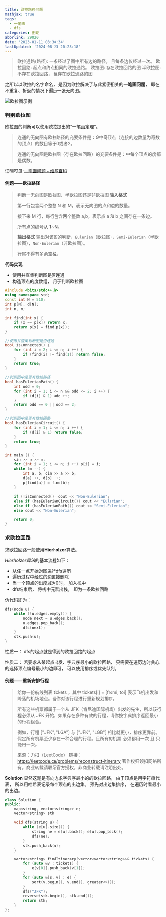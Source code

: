 ```yaml
---
title: 欧拉路径问题
mathjax: true
tags:
  - 一笔画
  - dfs
categories: 图论
abbrlink: 29020
date: '2023-01-11 03:38:34'
lastUpdated: '2024-08-23 20:23:18'
---
```

> 欧拉通路(路径): 一条经过了图中所有边的路径， 且每条边仅经过一次。
> 欧拉回路: 起点和终点相同的欧拉通路。
> 欧拉图: 存在欧拉回路的图
> 半欧拉图: 不存在欧拉回路， 但存在欧拉通路的图

之所以以欧拉的名字命名， 是因为欧拉解决了与此紧密相关的**一笔画问题**， 即在不重复、折返的情况下遍历一张无向图。

![欧拉图示例](https://trudbot-md-img.oss-cn-shanghai.aliyuncs.com/Euler-3.jpg)

<!--more-->

### 判别欧拉图

欧拉图的判断可以使用欧拉提出的“一笔画定理”。

> 连通的无向图有欧拉路径的充要条件是：$G$中奇顶点（连接的边数量为奇数的顶点）的数目等于0或者2。
>
> 连通的无向图是欧拉图（存在欧拉回路）的充要条件是：中每个顶点的度都是偶数。

证明可见:[一笔画问题 - 维基百科](https://zh.wikipedia.org/wiki/一笔画问题)

#### 例题——欧拉路径
>
> 判断一无向图是欧拉图、半欧拉图还是非欧拉图
> **输入格式**
>
> 第一行包含两个整数 N 和 M，表示无向图的点和边的数量。
>
> 接下来 M 行，每行包含两个整数 a,b，表示点 a 和 b 之间存在一条边。
>
> 所有点的编号从 **1∼N**。
>
> **输出格式**
> 输出对该图的判断，`Eulerian`（欧拉图），`Semi-Eulerian`（半欧拉图），`Non-Eulerian`（非欧拉图）。
>
> 行尾不得有多余空格。

**代码实现**

* 使用并查集判断图是否连通
* 构造顶点的度数组， 用于判断欧拉图

```cpp
#include <bits/stdc++.h>
using namespace std;
const int N = 510;
int p[N], d[N];
int n, m;

int find(int x) {
    if (x == p[x]) return x;
    return p[x] = find(p[x]);
}

//使用并查集判断图是否连通
bool isConnected() {
    for (int i = 2; i <= n; i ++) {
        if (find(i) != find(1)) return false;
    }
    return true;
}

//判断图中是否有欧拉路径
bool hasEulerianPath() {
    int odd = 0;
    for (int i = 1; i <= n && odd <= 2; i ++) {
        if (d[i] & 1) odd ++;
    }
    return odd == 0 || odd == 2;
}

//判断图中是否有欧拉回路
bool hasEulerianCircuit() {
    for (int i = 1; i <= n; i ++) {
        if (d[i] & 1) return false;
    }
    return true;
}

int main () {
    cin >> n >> m;
    for (int i = 1; i <= n; i ++) p[i] = i;
    while (m --) {
        int a, b; cin >> a >> b;
        d[a] ++, d[b] ++;
        p[find(a)] = find(b);
    }
    
    if (!isConnected()) cout << "Non-Eulerian";
    else if (hasEulerianCircuit()) cout << "Eulerian";
    else if (hasEulerianPath()) cout << "Semi-Eulerian";
    else cout << "Non-Eulerian";
    
    return 0;
}

```

### 求欧拉回路

求欧拉回路一般使用**Hierholzer**算法。

*Hierholzer算法*的基本流程如下：

* 从任一点开始对图进行dfs遍历
* 遍历过程中经过的边直接删除
* 当一个顶点的出度减为0时， 加入栈中
* dfs结束后， 将栈中元素出栈， 即为一条欧拉回路

伪代码即为：

```cpp
dfs(node u) {
    while (!u.edges.empty()) {
        node next = u.edges.back();
        u.edges.pop_back();
        dfs(next);
    }
    stk.push(u);
}
```

性质一： dfs的起点就是得到的欧拉回路的起点

性质二： 若要求从某起点出发、字典序最小的欧拉回路， 只需要在遍历边时贪心的选择顶点编号最小的边即可， 可以使用排序或优先队列。

#### 例题——重新安排行程

> 给你一份航线列表 tickets ，其中 tickets[i] = [fromi, toi] 表示飞机出发和降落的机场地点。请你对该行程进行重新规划排序。
>
> 所有这些机票都属于一个从 JFK（肯尼迪国际机场）出发的先生，所以该行程必须从 JFK 开始。如果存在多种有效的行程，请你按字典排序返回最小的行程组合。
>
> 例如，行程 ["JFK", "LGA"] 与 ["JFK", "LGB"] 相比就更小，排序更靠前。
> 假定所有机票至少存在一种合理的行程。且所有的机票 必须都用一次 且 只能用一次。
>
> 来源：力扣（LeetCode）
> 链接：<https://leetcode.cn/problems/reconstruct-itinerary>
> 著作权归领扣网络所有。商业转载请联系官方授权，非商业转载请注明出处。
>

**Solution**
显然这题是有向边求字典序最小的的欧拉回路。
由于顶点是用字符串代表， 所以用哈希表记录每个顶点的出边集。
预先对出边集排序， 在遍历时看最小的出边。

```cpp
class Solution {
public:
    map<string, vector<string>> e;
    vector<string> stk;

    void dfs(string u) {
        while (e[u].size()) {
            string ne = e[u].back(); e[u].pop_back();
            dfs(ne);
        }
        stk.push_back(u);
    }

    vector<string> findItinerary(vector<vector<string>>& tickets) {
        for (auto &v : tickets) {
            e[v[0]].push_back(v[1]);
        }
        for (auto &[s, v] : e) {
            sort(v.begin(), v.end(), greater<>());
        }
        dfs("JFK");
        reverse(stk.begin(), stk.end());
        return stk;
    }
};
```
